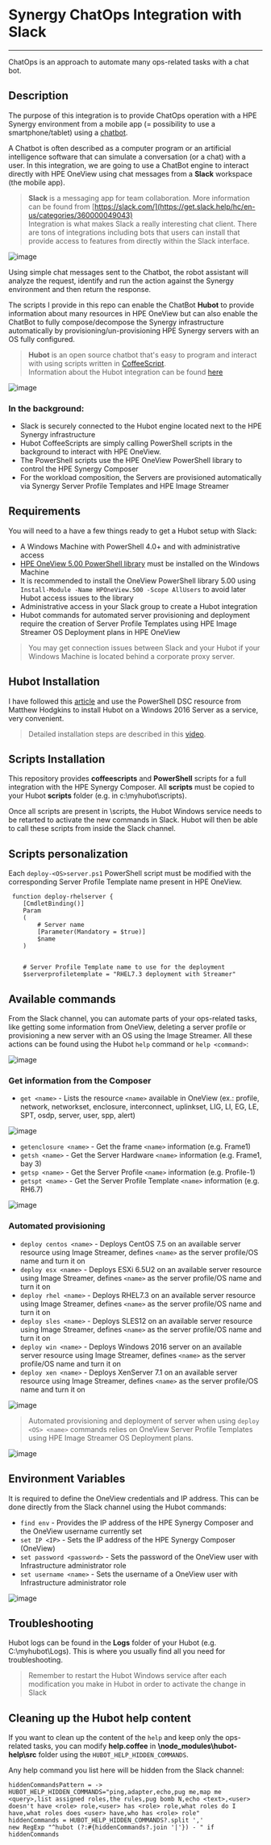 # Synergy ChatOps Integration with Slack
----

ChatOps is an approach to automate many ops-related tasks with a chat bot. 

## Description

The purpose of this integration is to provide ChatOps operation with a HPE Synergy environment from a mobile app (= possibility to use a smartphone/tablet) using a [chatbot](https://slack.com/apps/A7FTEHPEG-chatbot).

A Chatbot is often described as a computer program or an artificial intelligence software that can simulate a conversation (or a chat) with a user. In this integration, we are going to use a ChatBot engine to interact directly with HPE OneView using chat messages from a **Slack** workspace (the mobile app).  

> **Slack** is a messaging app for team collaboration. More information can be found from [https://slack.com/](https://get.slack.help/hc/en-us/categories/360000049043)   
> Integration is what makes Slack a really interesting chat client. There are tons of integrations including bots that users can install that provide access to features from
> directly within the Slack interface.

![image](https://user-images.githubusercontent.com/13134334/65966111-f67e2900-e45f-11e9-844a-0b2f7ee980b5.png)

Using simple chat messages sent to the Chatbot, the robot assistant will analyze the request, identify and run the action against the Synergy environment and then return the response. 

The scripts I provide in this repo can enable the ChatBot **Hubot** to provide information about many resources in HPE OneView but can also enable the ChatBot to fully compose/decompose the Synergy infrastructure automatically by provisioning/un-provisioning HPE Synergy servers with an OS fully configured.

> **Hubot** is an open source chatbot that's easy to program and interact with using scripts written in [CoffeeScript](https://en.wikipedia.org/wiki/CoffeeScript).  
> Information about the Hubot integration can be found [here](https://slack.com/apps/A0F7XDU93-hubot)

![image](https://user-images.githubusercontent.com/13134334/59511848-9f0b7b80-8eb7-11e9-928a-fb59f04aa28e.png)

### In the background: 
* Slack is securely connected to the Hubot engine located next to the HPE Synergy infrastructure
* Hubot CoffeeScripts are simply calling PowerShell scripts in the background to interact with HPE OneView. 
* The PowerShell scripts use the HPE OneView PowerShell library to control the HPE Synergy Composer 
* For the workload composition, the Servers are provisioned automatically via Synergy Server Profile Templates and HPE Image Streamer 


## Requirements
You will need to a have a few things ready to get a Hubot setup with Slack:

* A Windows Machine with PowerShell 4.0+ and with administrative access
* [HPE OneView 5.00 PowerShell library](https://github.com/HewlettPackard/POSH-HPOneView) must be installed on the Windows Machine
* It is recommended to install the OneView PowerShell library 5.00 using `Install-Module -Name HPOneView.500 -Scope AllUsers` to avoid later Hubot access issues to the library  
* Administrative access in your Slack group to create a Hubot integration
* Hubot commands for automated server provisioning and deployment require the creation of Server Profile Templates using HPE Image Streamer OS Deployment plans in HPE OneView

> You may get connection issues between Slack and your Hubot if your Windows Machine is located behind a corporate proxy server.


## Hubot Installation
I have followed this [article](https://hodgkins.io/chatops-on-windows-with-hubot-and-powershell) and use the PowerShell DSC resource from Matthew Hodgkins to install Hubot on a Windows 2016 Server as a service, very convenient. 
> Detailed installation steps are described in this [video](https://www.youtube.com/watch?v=Gh-vYprIo7c).

## Scripts Installation

This repository provides **coffeescripts** and **PowerShell** scripts for a full integration with the HPE Synergy Composer. 
All **scripts** must be copied to your Hubot **scripts** folder (e.g. in c:\myhubot\scripts).  

Once all scripts are present in \scripts, the Hubot Windows service needs to be retarted to activate the new commands in Slack.
Hubot will then be able to call these scripts from inside the Slack channel.

## Scripts personalization
Each `deploy-<OS>server.ps1` PowerShell script must be modified with the corresponding Server Profile Template name present in HPE OneView. 
 
```
 function deploy-rhelserver {
    [CmdletBinding()]
    Param
    (
        # Server name
        [Parameter(Mandatory = $true)]
        $name 
    )
 
 
    # Server Profile Template name to use for the deployment
    $serverprofiletemplate = "RHEL7.3 deployment with Streamer"

```

## Available commands
From the Slack channel, you can automate parts of your ops-related tasks, like getting some information from OneView, deleting a server profile or provisioning a new server with an OS using the Image Streamer. All these actions can be found using the Hubot ``help`` command or `help <command>`:
  
![image](https://user-images.githubusercontent.com/13134334/65963159-730e0900-e45a-11e9-9039-31df126eb3c1.png)
  
### Get information from the Composer  
* `get <name>` - Lists the resource `<name>` available in OneView (ex.: profile, network, networkset, enclosure, interconnect, uplinkset, LIG, LI, EG, LE, SPT, osdp, server, user, spp, alert)
  
![image](https://user-images.githubusercontent.com/13134334/65963354-e0ba3500-e45a-11e9-8d51-6b9d30d9fba8.png)
  
* `getenclosure <name>` - Get the frame `<name>` information (e.g. Frame1)
* `getsh <name>` - Get the Server Hardware `<name>` information (e.g. Frame1, bay 3)
* `getsp <name>` - Get the Server Profile `<name>` information (e.g. Profile-1)
* `getspt <name>` - Get the Server Profile Template `<name>` information (e.g. RH6.7)
  
![image](https://user-images.githubusercontent.com/13134334/65963895-03991900-e45c-11e9-9736-9ab0b5e08a33.png)

### Automated provisioning
  
* `deploy centos <name>` - Deploys CentOS 7.5 on an available server resource using Image Streamer, defines `<name>` as the server profile/OS name and turn it on 
* `deploy esx <name>` - Deploys ESXi 6.5U2 on an available server resource using Image Streamer, defines `<name>` as the server profile/OS name and turn it on
* `deploy rhel <name>` - Deploys RHEL7.3 on an available server resource using Image Streamer, defines `<name>` as the server profile/OS name and turn it on
* `deploy sles <name>` - Deploys SLES12 on an available server resource using Image Streamer, defines `<name>` as the server profile/OS name and turn it on 
* `deploy win <name>` - Deploys Windows 2016 server on an available server resource using Image Streamer, defines `<name>` as the server profile/OS name and turn it on
* `deploy xen <name>` - Deploys XenServer 7.1 on an available server resource using Image Streamer, defines `<name>` as the server profile/OS name and turn it on
  
![image](https://user-images.githubusercontent.com/13134334/65964547-7ce53b80-e45d-11e9-8499-fa45e2c575c5.png)

> Automated provisioning and deployment of server when using `deploy <OS> <name>` commands relies on OneView Server Profile Templates using HPE Image Streamer OS Deployment plans.

![image](https://user-images.githubusercontent.com/13134334/59421884-abb4a480-8dcf-11e9-953e-8f86187d0dfb.png)


## Environment Variables
It is required to define the OneView credentials and IP address. This can be done directly from the Slack channel using the Hubot commands: 
 
* `find env` - Provides the IP address of the HPE Synergy Composer and the OneView username currently set  
* `set IP <IP>` - Sets the IP address of the HPE Synergy Composer (OneView)
* `set password <password>` - Sets the password of the OneView user with Infrastructure administrator role  
* `set username <name>` - Sets the username of a OneView user with Infrastructure administrator role

![image](https://user-images.githubusercontent.com/13134334/59512244-9ff0dd00-8eb8-11e9-9167-9c767dad787e.png)

## Troubleshooting
Hubot logs can be found in the **Logs** folder of your Hubot (e.g. C:\myhubot\Logs). This is where you usually find all you need for troubleshooting.

> Remember to restart the Hubot Windows service after each modification you make in Hubot in order to activate the change in Slack

## Cleaning up the Hubot help content
If you want to clean up the content of the ``help`` and keep only the ops-related tasks, you can modify **help.coffee** in **\node_modules\hubot-help\src** folder using the ``HUBOT_HELP_HIDDEN_COMMANDS``.   

Any help command you list here will be hidden from the Slack channel:

```
hiddenCommandsPattern = -> HUBOT_HELP_HIDDEN_COMMANDS="ping,adapter,echo,pug me,map me <query>,list assigned roles,the rules,pug bomb N,echo <text>,<user> doesn't have <role> role,<user> has <role> role,what roles do I have,what roles does <user> have,who has <role> role"
hiddenCommands = HUBOT_HELP_HIDDEN_COMMANDS?.split ','
new RegExp "^hubot (?:#{hiddenCommands?.join '|'}) - " if hiddenCommands
```
